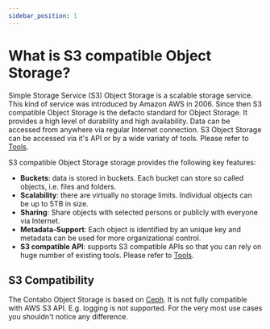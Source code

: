 ```yaml
---
sidebar_position: 1
---
```


# What is S3 compatible Object Storage?

Simple Storage Service (S3) Object Storage is a scalable storage service. This kind of service was introduced by Amazon AWS in 2006. Since then S3 compatible Object Storage is the defacto standard for Object Storage. It provides a high level of durability and high availability. Data can be accessed from anywhere via regular Internet connection. S3 Object Storage can be accessed via it's API or by a wide variaty of tools. Please refer to [Tools](/docs/Object-Storage/Tools/compatibility).

S3 compatible Object Storage storage provides the following key features:

* **Buckets**: data is stored in buckets. Each bucket can store so called objects, i.e. files and folders.
* **Scalability**: there are virtually no storage limits. Individual objects can be up to 5TB in size.
* **Sharing**: Share objects with selected persons or publicly with everyone via Internet.
* **Metadata-Support**: Each object is identified by an unique key and metadata can be used for more organizational control.
* **S3 compatible API**: supports S3 compatible APIs so that you can rely on huge number of existing tools. Please refer to [Tools](/docs/Object-Storage/Tools/compatibility).

## S3 Compatibility

The Contabo Object Storage is based on [Ceph](https://ceph.com/). It is not fully compatible with AWS S3 API. E.g. logging is not supported. For the very most use cases you shouldn't notice any difference.
